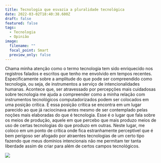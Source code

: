 ```yaml
---
title: Tecnologia que esvazia a pluralidade tecnológica
date: 2022-03-02T18:40:38.600Z
draft: false
featured: false
tags:
  - Tecnologia
  - Opinião
image:
  filename: ""
  focal_point: Smart
  preview_only: false
---
```

Chama minha atenção como o termo tecnologia tem sido enriquecido nos registros falados e escritos que tenho me envolvido em tempos recentes. Especificamente sobre a amplitude do que pode ser compreendido como tecnologia, ou seja, de instrumentos a serviço de intencionalidades humanas. Acontece que, ser atravessado por percepções mais cuidadosas sobre tecnologia me ajuda a compreender como a minha relação com instrumentos tecnológicos computadorizados podem ser colocados em uma posição crítica. E essa posição crítica se encontra em um lugar parecido ao que já raciocinava antes mesmo de ser contemplado pelas noções mais elaboradas do que é tecnologia. Esse é o lugar que fala sobre os meios de produção, aquele em que percebo que mais produzo meios de uso de certas tecnologias do que produzo em outras. Neste lugar, me coloco em um ponto de crítica onde fica estranhamente perceptível que é bem perigoso ser afogado por atraentes tecnologias de um certo tipo fazendo que meus domínios intencionais não me permitam ter tanta liberdade assim de criar para além de certos campos tecnológicos.

![](https://sites.google.com/site/dhammond2201/home/technology.jpg)